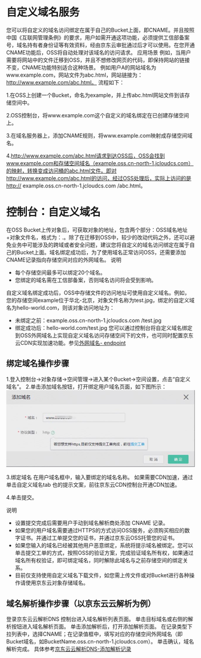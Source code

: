 # 自定义域名服务

您可以将自定义的域名访问绑定在属于自己的Bucket上面，即CNAME。并且按照中国《互联网管理条例》的要求，用户如需开通这项功能，必须提供工信部备案号，域名持有者身份证等有效资料，经由京东云审批通过后才可以使用。在您开通CNAME功能后，OSS将自动处理对该域名的访问请求。 
应用场景
例如，当用户需要将网站中的文件迁移到OSS，并且不想修改网页的代码，即保持网站的链接不变，CNAME功能特别适合这种场景。
例如用户A的网站域名为www.example.com，网站文件为abc.html，网站链接为：http://www.example.com/abc.html。
流程如下：

 1.在OSS上创建一个Bucket，命名为example，并上传abc.html网站文件到该存储空间中。
 
 2.OSS控制台，将www.example.com这个自定义的域名绑定在已创建存储空间上。
 
 3.在域名服务器上，添加CNAME规则，将www.example.com映射成存储空间域名。
 
 4.http://www.example.com/abc.html请求到达OSS后，OSS会找到www.example.com和存储空间域名（example.oss.cn-north-1.jcloudcs.com）的映射，转换变成访问桶的abc.html文件。即对http://www.example.com/abc.html的访问，经过OSS处理后，实际上访问的是http:// example.oss.cn-north-1.jcloudcs.com /abc.html。
# 控制台：自定义域名 
在OSS Bucket上传对象后，可获取对象的地址，包含两个部分：OSS域名地址+对象文件名，格式为：<BucketName>.<Endpoint>。除了在迁移到OSS中，较少的改动代码之外，还可以避免业务中可能涉及的跨域或者安全问题，建议您将自定义的域名访问绑定在属于自己的Bucket上面。域名绑定成功后，为了使用域名正常访问OSS，还需要添加CNAME记录指向存储空间对应的外网域名。
 说明
+ 每个存储空间最多可以绑定20个域名。
+ 您绑定的域名需在工信部备案，否则域名访问将会受到影响。

自定义域名绑定成功后，OSS中存储文件的访问地址可使用自定义域名。例如，您的存储空间example位于华北-北京，对象文件名称为test.jpg，绑定的自定义域名为hello-world.com，则该对象访问地址为：

+ 未绑定之前：example.oss.cn-north-1.jcloudcs.com /test.jpg
+ 绑定成功后：hello-world.com/test.jpg
  您可以通过控制台将自定义域名绑定到OSS外网域名上实现自定义域名访问存储空间下的文件，也可同时配置京东云CDN实现加速功能。参见[外网域名- endpoint ](https://www.jdcloud.com/help/detail/1177/isCatalog/1)

## 绑定域名操作步骤
1.登入控制台->对象存储->空间管理->进入某个Bucket->空间设置，点击“自定义域名”。
2.单击添加域名按钮，打开绑定用户域名页面，如下图所示：
![图片](https://github.com/jdcloudcom/cn/blob/edit/image/Object-Storage-Service/TimLine%E5%9B%BE%E7%89%8720180731191346.jpg)
 
3.绑定域名
    在用户域名框中，输入要绑定的域名名称。
    如果需要CDN加速，通过单击自定义域名tab 也的提示文案，前往京东云CDN控制台开通CDN加速。

4.单击提交。

说明
+ 设置提交完成后需要用户手动到域名解析商处添加 CNAME 记录。
+ 如果您的用户域名需要通过HTTPS的方式访问OSS服务，必须购买相应的数字证书。并通过工单提交您的证书，并通过京东云OSS托管您的证书。
+ 如果您输入的域名已经被其他用户恶意绑定，系统将提示域名被绑定。您可以单击提交工单的方式，按照OSS的验证方案，完成验证域名所有权，如果通过域名所有权验证，即可绑定域名，同时解除此域名与之前存储空间的绑定关系。
+ 目前仅支持使用自定义域名下载文件，如您需上传文件或对Bucket进行各种操作请使用京东云对象存储域名。

## 域名解析操作步骤（以京东云云解析为例）
登录京东云云解析DNS 控制台进入域名解析列表页面。
单击目标域名或右侧的解析按钮进入域名解析页面。
单击添加解析后，打开添加解析页面。
在记录类型下拉列表中，选择CNAME；在记录值框中，填写对应的存储空间外网域名（即Bucket域名，如BucketName.oss.cn-north-1.jcloudcs.com）。
单击确认，域名解析完成。
具体参考[京东云云解析DNS-添加解析记录](https://www.jdcloud.com/help/detail/2167/isCatalog/1)

